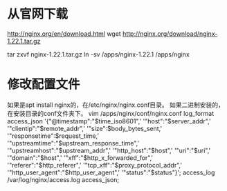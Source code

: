 # 从官网下载
http://nginx.org/en/download.html
wget http://nginx.org/download/nginx-1.22.1.tar.gz

tar zxvf nginx-1.22.1.tar.gz
ln -sv /apps/nginx-1.22.1 /apps/nginx

# 修改配置文件
如果是apt install nginx的，在/etc/nginx/nginx.conf目录。
如果二进制安装的，在安装目录的conf文件夹下。
vim /apps/nginx/conf/nginx.conf
log_format access_json '{"@timestamp":"$time_iso8601",'
'"host":"$server_addr",'
'"clientip":"$remote_addr",'
'"size":$body_bytes_sent,'
'"responsetime":$request_time,'
'"upstreamtime":"$upstream_response_time",'
'"upstreamhost":"$upstream_addr",'
'"http_host":"$host",'
'"uri":"$uri",'
'"domain":"$host",'
'"xff":"$http_x_forwarded_for",'
'"referer":"$http_referer",'
'"tcp_xff":"$proxy_protocol_addr",'
'"http_user_agent":"$http_user_agent",'
'"status":"$status"}';
access_log /var/log/nginx/access.log access_json;
